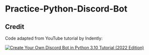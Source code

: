 # Practice-Python-Discord-Bot

## Credit

Code adapted from YouTube tutorial by Indently:

[![Create Your Own Discord Bot in Python 3.10 Tutorial (2022 Edition)](https://img.youtube.com/vi/hoDLj0IzZMU/0.jpg)](https://www.youtube.com/watch?v=hoDLj0IzZMU 'Create Your Own Discord Bot in Python 3.10 Tutorial (2022 Edition)')
